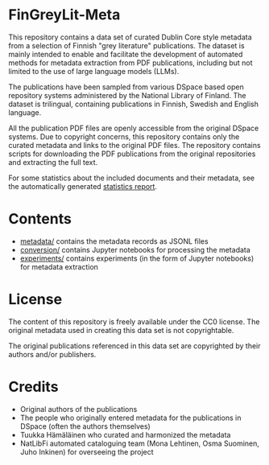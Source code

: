 # FinGreyLit-Meta

This repository contains a data set of curated Dublin Core style metadata from a selection of Finnish "grey literature" publications. The dataset is mainly intended to enable and facilitate the development of automated methods for metadata extraction from PDF publications, including but not limited to the use of large language models (LLMs).

The publications have been sampled from various DSpace based open repository systems administered by the National Library of Finland. The dataset is trilingual, containing publications in Finnish, Swedish and English language.

All the publication PDF files are openly accessible from the original DSpace systems. Due to copyright concerns, this repository contains only the curated metadata and links to the original PDF files. The repository contains scripts for downloading the PDF publications from the original repositories and extracting the full text.

For some statistics about the included documents and their metadata, see the automatically generated [statistics report](statistics.md).

# Contents

* [metadata/](metadata/) contains the metadata records as JSONL files
* [conversion/](conversion/) contains Jupyter notebooks for processing the metadata
* [experiments/](experiments/) contains experiments (in the form of Jupyter notebooks) for metadata extraction

# License

The content of this repository is freely available under the CC0 license. The original metadata used in creating this data set is not copyrightable.

The original publications referenced in this data set are copyrighted by their authors and/or publishers.

# Credits

* Original authors of the publications
* The people who originally entered metadata for the publications in DSpace (often the authors themselves)
* Tuukka Hämäläinen who curated and harmonized the metadata
* NatLibFi automated cataloguing team (Mona Lehtinen, Osma Suominen, Juho Inkinen) for overseeing the project
